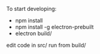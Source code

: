 To start developing:  

* npm install
* npm install -g electron-prebuilt
* electron build/  

edit code in src/ run from build/